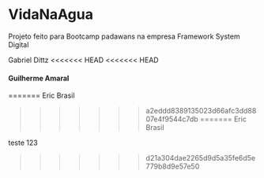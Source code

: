 # VidaNaAgua
Projeto feito para Bootcamp padawans na empresa Framework System Digital

Gabriel Dittz
<<<<<<< HEAD
<<<<<<< HEAD

#### Guilherme Amaral
=======
Eric Brasil
>>>>>>> a2eddd8389135023d66afc3dd8807e4f9544c7db
=======
Eric Brasil

teste 123
>>>>>>> d21a304dae2265d9d5a35fe6d5e779b8d9e57e50
